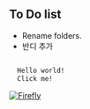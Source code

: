 ## To Do list
- Rename folders.
- 반디 추가

```html preview-story

  Hello world!
  Click me!

```

[![Firefly](https://i.pximg.net/img-master/img/2024/04/01/16/01/20/117451801_p0_master1200.jpg)](https://i.pximg.net/img-master/img/2024/04/01/16/01/20/117451801_p0_master1200.jpg)